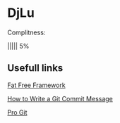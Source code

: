 # DjLu

Complitness:

||||| 5%


## Usefull links

[Fat Free Framework](http://fatfreeframework.com/home)

[How to Write a Git Commit Message](http://chris.beams.io/posts/git-commit/)

[Pro Git](https://git-scm.com/book/en/v2/)
